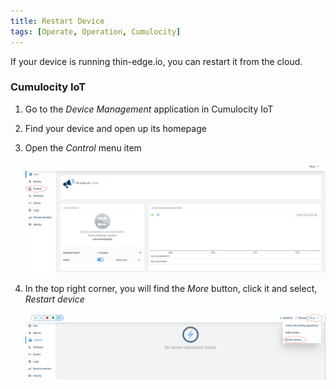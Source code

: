 ```yaml
---
title: Restart Device
tags: [Operate, Operation, Cumulocity]
---
```


If your device is running thin-edge.io, you can restart it from the cloud.

### Cumulocity IoT

1. Go to the *Device Management* application in Cumulocity IoT

2. Find your device and open up its homepage

3. Open the *Control* menu item

    ![Control button](../../images/control-button-red-highlight.png)

4. In the top right corner, you will find the *More* button, click it and select, *Restart device*

    ![Restart device button](../../images/restart-button-red-highlight.png)
